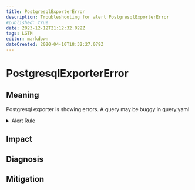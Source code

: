 ```yaml
---
title: PostgresqlExporterError
description: Troubleshooting for alert PostgresqlExporterError
#published: true
date: 2023-12-12T21:12:32.022Z
tags: LGTM
editor: markdown
dateCreated: 2020-04-10T18:32:27.079Z
---
```


# PostgresqlExporterError

## Meaning
[//]: # "Short paragraph that explains what the alert means"
Postgresql exporter is showing errors. A query may be buggy in query.yaml

<details>
  <summary>Alert Rule</summary>

  ```yaml
alert: PostgresqlExporterError
expr: pg_exporter_last_scrape_error > 0
for: 0m
labels:
    severity: critical
annotations:
    summary: Postgresql exporter error (instance {{ $labels.instance }})
    description: |-
        Postgresql exporter is showing errors. A query may be buggy in query.yaml
          VALUE = {{ $value }}
          LABELS = {{ $labels }}
    runbook: https://github.com/srerun/prometheus-alerts/content/runbooks/PostgresqlExporterError

  ```
</details>


## Impact
[//]: # "What could / will happen if the alert is not addressed"



## Diagnosis
[//]: # "Steps to take to identify the cause of the problem"



## Mitigation
[//]: # "The steps necessary to resolve the alert"

